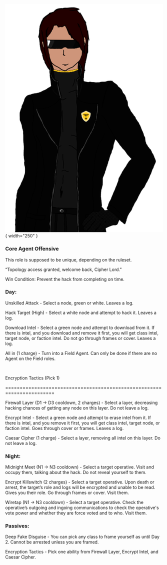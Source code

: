 ![cipherlord.png](Images/cipherlord.png){ width="250" }

### **Core Agent Offensive**

This role is supposed to be unique, depending on the ruleset.

“Topology access granted, welcome back, Cipher Lord.”

Win Condition: Prevent the hack from completing on time.

### **Day:**

Unskilled Attack - Select a node, green or white. Leaves a log.

Hack Target (High) - Select a white node and attempt to hack it. Leaves a log.

Download Intel - Select a green node and attempt to download from it. If there is intel, and you download and remove it first, you will get class intel, target node, or faction intel. Do not go through frames or cover. Leaves a log.

All in (1 charge) - Turn into a Field Agent. Can only be done if there are no Agent on the Field roles.

<br>

Encryption Tactics (Pick 1)

=======================================================================

Firewall Layer (D1 -> D3 cooldown, 2 charges) - Select a layer, decreasing hacking chances of getting any node on this layer. Do not leave a log.

Encrypt Intel - Select a green node and attempt to erase intel from it. If there is intel, and you remove it first, you will get class intel, target node, or faction intel. Goes through cover or frames. Leaves a log.

Caesar Cipher (1 charge) - Select a layer, removing all intel on this layer. Do not leave a log.

### **Night:**

Midnight Meet (N1 -> N3 cooldown) - Select a target operative. Visit and occupy them, talking about the hack. Do not reveal yourself to them.

Encrypt Killswitch (2 charges) - Select a target operative. Upon death or arrest, the target’s role and logs will be encrypted and unable to be read. Gives you their role. Go through frames or cover. Visit them.

Wiretap (N1 -> N3 cooldown) - Select a target operative. Check the operative’s outgoing and ingoing communications to check the operative's vote power and whether they are force voted and to who. Visit them.

### **Passives:**

Deep Fake Disguise - You can pick any class to frame yourself as until Day 2. Cannot be arrested unless you are framed.

Encryption Tactics - Pick one ability from Firewall Layer, Encrypt Intel, and Caesar Cipher.